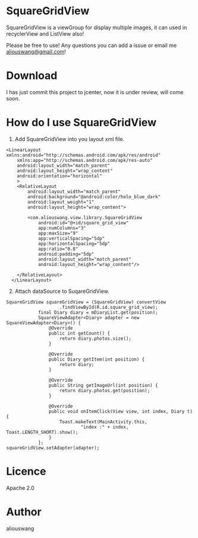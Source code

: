 # SquareGridView

SquareGridView is a viewGroup for  display multiple images, it can used in recyclerView and ListView also!

Please be free to use! Any questions you can add a issue or email me aliouswang@gmail.com!

# Download

I has just commit this project to jcenter, now it is under review, will come soon.

# How do I use SquareGridView

1. Add SquareGridView into you layout xml file.
```
<LinearLayout xmlns:android="http://schemas.android.com/apk/res/android"
    xmlns:app="http://schemas.android.com/apk/res-auto"
    android:layout_width="match_parent"
    android:layout_height="wrap_content"
    android:orientation="horizontal"
    >
    <RelativeLayout
        android:layout_width="match_parent"
        android:background="@android:color/holo_blue_dark"
        android:layout_weight="1"
        android:layout_height="wrap_content">

        <com.aliouswang.view.library.SquareGridView
            android:id="@+id/square_grid_view"
            app:numColumns="3"
            app:maxSize="9"
            app:verticalSpacing="5dp"
            app:horizontalSpacing="5dp"
            app:ratio="0.8"
            android:padding="5dp"
            android:layout_width="match_parent"
            android:layout_height="wrap_content"/>

    </RelativeLayout>
  </LinearLayout>
  ```
2. Attach dataSource to SuqareGridView.
```
SquareGridView squareGridView = (SquareGridView) convertView
                    .findViewById(R.id.square_grid_view);
            final Diary diary = mDiaryList.get(position);
            SquareViewAdapter<Diary> adapter = new SquareViewAdapter<Diary>() {
                @Override
                public int getCount() {
                    return diary.photos.size();
                }

                @Override
                public Diary getItem(int position) {
                    return diary;
                }

                @Override
                public String getImageUrl(int position) {
                    return diary.photos.get(position);
                }

                @Override
                public void onItemClick(View view, int index, Diary t) {
                    Toast.makeText(MainActivity.this,
                            "index :" + index, Toast.LENGTH_SHORT).show();
                }
            };
squareGridView.setAdapter(adapter);
```

# Licence
  Apache 2.0
  
# Author
  aliouswang

